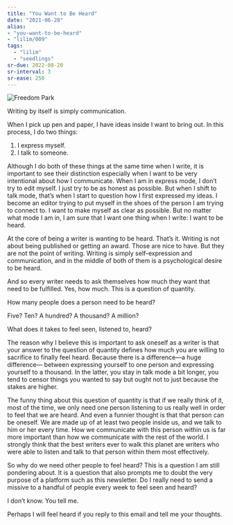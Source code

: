 ```yaml
---
title: "You Want to Be Heard"
date: "2021-06-28"
alias:
- "you-want-to-be-heard"
- "lilim/009"
tags:
  - "lilim"
  - "seedlings"
sr-due: 2022-08-20
sr-interval: 3
sr-ease: 250
---
```

![Freedom Park](essays/images/Freedom-Park.jpeg)

Writing by itself is simply communication.

When I pick up pen and paper, I have ideas inside I want to bring out. In this process, I do two things:

1. I express myself.
2. I talk to someone.

Although I do both of these things at the same time when I write, it is important to see their distinction especially when I want to be very intentional about how I communicate. When I am in express mode, I don’t try to edit myself. I just try to be as honest as possible. But when I shift to talk mode, that’s when I start to question how I first expressed my ideas. I become an editor trying to put myself in the shoes of the person I am trying to connect to. I want to make myself as clear as possible. But no matter what mode I am in, I am sure that I want one thing when I write: I want to be heard.

At the core of being a writer is wanting to be heard. That’s it. Writing is not about being published or getting an award. Those are nice to have. But they are not the point of writing. Writing is simply self-expression and communication, and in the middle of both of them is a psychological desire to be heard.

And so every writer needs to ask themselves how much they want that need to be fulfilled. Yes, how much. This is a question of quantity.

How many people does a person need to be heard?

Five? Ten? A hundred? A thousand? A million?

What does it takes to feel seen, listened to, heard?

The reason why I believe this is important to ask oneself as a writer is that your answer to the question of quantity defines how much you are willing to sacrifice to finally feel heard. Because there is a difference—a huge difference— between expressing yourself to one person and expressing yourself to a thousand. In the latter, you stay in talk mode a bit longer, you tend to censor things you wanted to say but ought not to just because the stakes are higher.

The funny thing about this question of quantity is that if we really think of it, most of the time, we only need one person listening to us really well in order to feel that we are heard. And even a funnier thought is that that person can be oneself. We are made up of at least two people inside us, and we talk to him or her every time. How we communicate with this person within us is far more important than how we communicate with the rest of the world. I strongly think that the best writers ever to walk this planet are writers who were able to listen and talk to that person within them most effectively.

So why do we need other people to feel heard? This is a question I am still pondering about. It is a question that also prompts me to doubt the very purpose of a platform such as this newsletter. Do I really need to send a missive to a handful of people every week to feel seen and heard?

I don’t know. You tell me.

Perhaps I will feel heard if you reply to this email and tell me your thoughts.